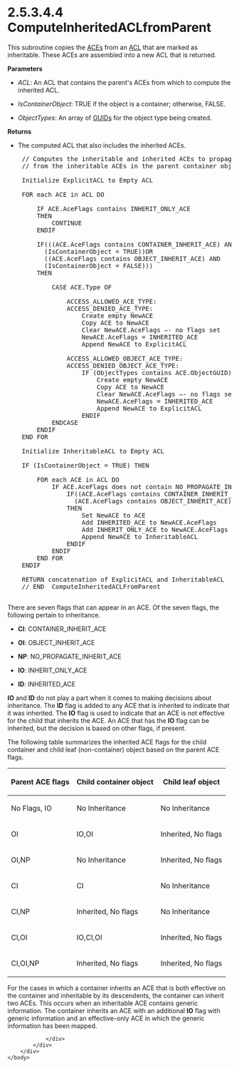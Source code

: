 <html dir="LTR" xmlns:mshelp="http://msdn.microsoft.com/mshelp" xmlns:ddue="http://ddue.schemas.microsoft.com/authoring/2003/5" xmlns:xlink="http://www.w3.org/1999/xlink" xmlns:tool="http://www.microsoft.com/tooltip">
    <head>
        <meta http-equiv="Content-Type" content="text/html; CHARSET=utf-8"></meta>
        <meta name="save" content="history"></meta>
        <title>2.5.3.4.4 ComputeInheritedACLfromParent</title>
        <xml>
            <mshelp:toctitle title="2.5.3.4.4 ComputeInheritedACLfromParent"></mshelp:toctitle>
            <mshelp:rltitle title="[MS-DTYP]: ComputeInheritedACLfromParent"></mshelp:rltitle>
            <mshelp:keyword index="A" term="3d27668e-cbcd-4639-97fe-8d18a35230ac"></mshelp:keyword>
            <mshelp:attr name="DCSext.ContentType" value="open specification"></mshelp:attr>
            <mshelp:attr name="AssetID" value="3d27668e-cbcd-4639-97fe-8d18a35230ac"></mshelp:attr>
            <mshelp:attr name="TopicType" value="kbRef"></mshelp:attr>
            <mshelp:attr name="DCSext.Title" value="[MS-DTYP]: ComputeInheritedACLfromParent" />
        </xml>
    </head>
    <body>
        <div id="header">
            <h1 class="heading">2.5.3.4.4 ComputeInheritedACLfromParent</h1>
        </div>
        <div id="mainSection">
            <div id="mainBody">
                <div id="allHistory" class="saveHistory"></div>
                <div id="sectionSection0" class="section" name="collapseableSection">
                    

<p>This subroutine copies the <a href="d06e5a81-176e-46c6-9cf7-9137aad4455e.md">ACEs</a> from an <a href="20233ed8-a6c6-4097-aafa-dd545ed24428.md">ACL</a> that are marked as
inheritable. These ACEs are assembled into a new ACL that is returned.</p>

<p><b>Parameters</b></p>

<ul><li><p><span><span> 
</span></span><i>ACL</i>: An ACL that contains the parent's ACEs from which to
compute the inherited ACL.</p>

</li><li><p><span><span> 
</span></span><i>IsContainerObject</i>: TRUE if the object is a container;
otherwise, FALSE.</p>

</li><li><p><span><span> 
</span></span><i>ObjectTypes</i>: An array of <a href="a66edeb1-52a0-4d64-a93b-2f5c833d7d92.md#gt_f49694cc-c350-462d-ab8e-816f0103c6c1">GUIDs</a> for the object type
being created.</p>

</li></ul><p><b>Returns</b></p>

<ul><li><p><span><span> 
</span></span>The computed ACL that also includes the inherited ACEs.</p>

<div><pre> // Computes the inheritable and inherited ACEs to propagate to the new object
 // from the inheritable ACEs in the parent container object
  
 Initialize ExplicitACL to Empty ACL
  
 FOR each ACE in ACL DO
  
     IF ACE.AceFlags contains INHERIT_ONLY_ACE 
     THEN
         CONTINUE
     ENDIF
  
     IF(((ACE.AceFlags contains CONTAINER_INHERIT_ACE) AND
       (IsContainerObject = TRUE))OR
       ((ACE.AceFlags contains OBJECT_INHERIT_ACE) AND
       (IsContainerObject = FALSE)))
     THEN
  
         CASE ACE.Type OF
  
             ACCESS_ALLOWED_ACE_TYPE:
             ACCESS_DENIED_ACE_TYPE:
                 Create empty NewACE
                 Copy ACE to NewACE
                 Clear NewACE.AceFlags –- no flags set
                 NewACE.AceFlags = INHERITED_ACE
                 Append NewACE to ExplicitACL
  
             ACCESS_ALLOWED_OBJECT_ACE_TYPE:
             ACCESS_DENIED_OBJECT_ACE_TYPE:
                 IF (ObjectTypes contains ACE.ObjectGUID) THEN
                     Create empty NewACE
                     Copy ACE to NewACE
                     Clear NewACE.AceFlags –- no flags set
                     NewACE.AceFlags = INHERITED_ACE
                     Append NewACE to ExplicitACL
                 ENDIF
         ENDCASE
     ENDIF
 END FOR
  
 Initialize InheritableACL to Empty ACL
  
 IF (IsContainerObject = TRUE) THEN
  
     FOR each ACE in ACL DO
         IF ACE.AceFlags does not contain NO_PROPAGATE_INHERIT_ACE THEN
             IF((ACE.AceFlags contains CONTAINER_INHERIT_ACE) OR
               (ACE.AceFlags contains OBJECT_INHERIT_ACE))
             THEN
                 Set NewACE to ACE
                 Add INHERITED_ACE to NewACE.AceFlags
                 Add INHERIT_ONLY_ACE to NewACE.AceFlags
                 Append NewACE to InheritableACL
             ENDIF
         ENDIF
     END FOR
 ENDIF
  
 RETURN concatenation of ExplicitACL and InheritableACL
 // END  ComputeInheritedACLFromParent
  
</pre></div>

</li></ul><p>There are seven flags that can appear in an ACE. Of the
seven flags, the following pertain to inheritance.</p>

<ul><li><p><span><span> 
</span></span><b>CI</b>: CONTAINER_INHERIT_ACE </p>

</li><li><p><span><span> 
</span></span><b>OI</b>: OBJECT_INHERIT_ACE</p>

</li><li><p><span><span> 
</span></span><b>NP</b>: NO_PROPAGATE_INHERIT_ACE</p>

</li><li><p><span><span> 
</span></span><b>IO</b>: INHERIT_ONLY_ACE</p>

</li><li><p><span><span> 
</span></span><b>ID</b>: INHERITED_ACE</p>

</li></ul><p><b>IO</b> and <b>ID</b> do not play a part when it comes to
making decisions about inheritance. The <b>ID</b> flag is added to any ACE that
is inherited to indicate that it was inherited. The <b>IO</b> flag is used to
indicate that an ACE is not effective for the child that inherits the ACE. An
ACE that has the <b>IO</b> flag can be inherited, but the decision is based on
other flags, if present.</p>

<p>The following table summarizes the inherited ACE flags for
the child container and child leaf (non-container) object based on the parent
ACE flags.</p>

<table>
 <thead>
  <tr>
   <th>
   <p>Parent ACE flags </p>
   </th>
   <th>
   <p>Child container object </p>
   </th>
   <th>
   <p>Child leaf object </p>
   </th>
  </tr>
 </thead>
 <tr>
  <td>
  <p>No Flags, IO</p>
  </td>
  <td>
  <p>No Inheritance</p>
  </td>
  <td>
  <p>No Inheritance</p>
  </td>
 </tr>
 <tr>
  <td>
  <p>OI</p>
  </td>
  <td>
  <p>IO,OI</p>
  </td>
  <td>
  <p>Inherited, No flags</p>
  </td>
 </tr>
 <tr>
  <td>
  <p>OI,NP</p>
  </td>
  <td>
  <p>No Inheritance</p>
  </td>
  <td>
  <p>Inherited, No flags</p>
  </td>
 </tr>
 <tr>
  <td>
  <p>CI</p>
  </td>
  <td>
  <p>CI</p>
  </td>
  <td>
  <p>No Inheritance</p>
  </td>
 </tr>
 <tr>
  <td>
  <p>CI,NP</p>
  </td>
  <td>
  <p>Inherited, No flags</p>
  </td>
  <td>
  <p>No Inheritance</p>
  </td>
 </tr>
 <tr>
  <td>
  <p>CI,OI</p>
  </td>
  <td>
  <p>IO,CI,OI</p>
  </td>
  <td>
  <p>Inherited, No flags</p>
  </td>
 </tr>
 <tr>
  <td>
  <p>CI,OI,NP</p>
  </td>
  <td>
  <p>Inherited, No flags</p>
  </td>
  <td>
  <p>Inherited, No flags</p>
  </td>
 </tr>
</table>

<p>For the cases in which a container inherits an ACE that is
both effective on the container and inheritable by its descendents, the
container can inherit two ACEs. This occurs when an inheritable ACE contains
generic  information. The container inherits an ACE with an additional <b>IO</b>
flag with generic information and an effective-only ACE in which the generic
information has been mapped.</p>


                </div>
            </div>
        </div>
    </body>
</html>